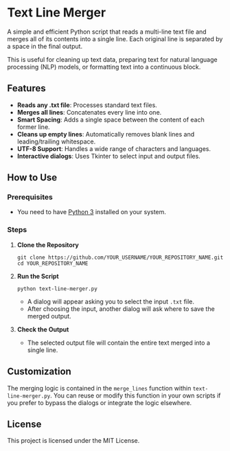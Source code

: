 # **Text Line Merger**

A simple and efficient Python script that reads a multi-line text file and merges all of its contents into a single line. Each original line is separated by a space in the final output.

This is useful for cleaning up text data, preparing text for natural language processing (NLP) models, or formatting text into a continuous block.

## **Features**

* **Reads any .txt file**: Processes standard text files.
* **Merges all lines**: Concatenates every line into one.
* **Smart Spacing**: Adds a single space between the content of each former line.
* **Cleans up empty lines**: Automatically removes blank lines and leading/trailing whitespace.
* **UTF-8 Support**: Handles a wide range of characters and languages.
* **Interactive dialogs**: Uses Tkinter to select input and output files.

## **How to Use**

### **Prerequisites**

* You need to have [Python 3](https://www.python.org/downloads/) installed on your system.

### **Steps**

1. **Clone the Repository**
   ```
   git clone https://github.com/YOUR_USERNAME/YOUR_REPOSITORY_NAME.git
   cd YOUR_REPOSITORY_NAME
   ```

2. **Run the Script**
   ```
   python text-line-merger.py
   ```
   * A dialog will appear asking you to select the input `.txt` file.
   * After choosing the input, another dialog will ask where to save the merged output.

3. **Check the Output**
   * The selected output file will contain the entire text merged into a single line.

## **Customization**

The merging logic is contained in the `merge_lines` function within `text-line-merger.py`. You can reuse or modify this function in your own scripts if you prefer to bypass the dialogs or integrate the logic elsewhere.

## **License**

This project is licensed under the MIT License.

